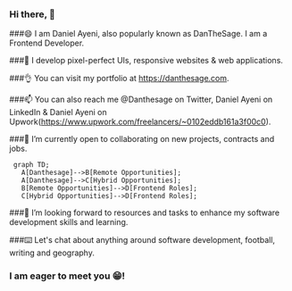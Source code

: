 ### Hi there, 👋

###😄 I am Daniel Ayeni, also popularly known as DanTheSage. I am a Frontend Developer.

###🔭 I develop pixel-perfect UIs, responsive websites & web applications.

###👌 You can visit my portfolio at https://danthesage.com.

###📫 You can also reach me @Danthesage on Twitter, Daniel Ayeni on LinkedIn & Daniel Ayeni on Upwork(https://www.upwork.com/freelancers/~0102eddb161a3f00c0). 

###🌱 I’m currently open to collaborating on new projects, contracts and jobs.

```mermaid
 graph TD;
   A[Danthesage]-->B[Remote Opportunities];
   A[Danthesage]-->C[Hybrid Opportunities];
   B[Remote Opportunities]-->D[Frontend Roles];
   C[Hybrid Opportunities]-->D[Frontend Roles];
```

###👯 I’m looking forward to resources and tasks to enhance my software development skills and learning. 

###⌨️ Let's chat about anything around software development, football, writing and geography. 

### I am eager to meet you 😁!

